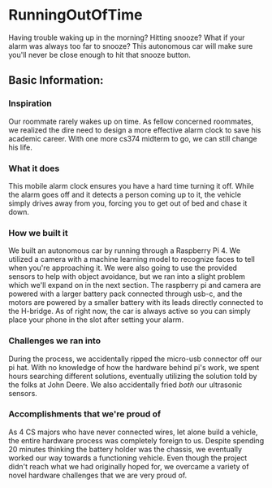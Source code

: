 # RunningOutOfTime
Having trouble waking up in the morning? Hitting snooze? What if your alarm was always too far to snooze? This autonomous car will make sure you'll never be close enough to hit that snooze button.



## Basic Information:
### Inspiration
Our roommate rarely wakes up on time. As fellow concerned roommates, we realized the dire need to design a more effective alarm clock to save his academic career. With one more cs374 midterm to go, we can still change his life.
### What it does
This mobile alarm clock ensures you have a hard time turning it off. While the alarm goes off and it detects a person coming up to it, the vehicle simply drives away from you, forcing you to get out of bed and chase it down.
### How we built it
We built an autonomous car by running through a Raspberry Pi 4. We utilized a camera with a machine learning model to recognize faces to tell when you're approaching it. We were also going to use the provided sensors to help with object avoidance, but we ran into a slight problem which we'll expand on in the next section. The raspberry pi and camera are powered with a larger battery pack connected through usb-c, and the motors are powered by a smaller battery with its leads directly connected to the H-bridge. As of right now, the car is always active so you can simply place your phone in the slot after setting your alarm. 
### Challenges we ran into
During the process, we accidentally ripped the micro-usb connector off our pi hat. With no knowledge of how the hardware behind pi's work, we spent hours searching different solutions, eventually utilizing the solution told by the folks at John Deere. We also accidentally fried _both_ our ultrasonic sensors.  
### Accomplishments that we're proud of
As 4 CS majors who have never connected wires, let alone build a vehicle, the entire hardware process was completely foreign to us. Despite spending 20 minutes thinking the battery holder was the chassis, we eventually worked our way towards a functioning vehicle. Even though the project didn't reach what we had originally hoped for, we overcame a variety of novel hardware challenges that we are very proud of.


